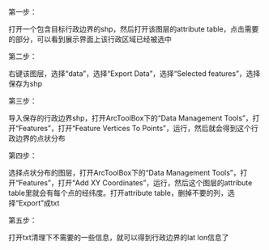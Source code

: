 第一步：

打开一个包含目标行政边界的shp，然后打开该图层的attribute table，点击需要的部分，可以看到展示界面上该行政区域已经被选中



第二步：

右键该图层，选择“data”，选择“Export Data”，选择“Selected features”，选择保存为shp



第三步：

导入保存的行政边界shp，打开ArcToolBox下的“Data Management Tools”，打开“Features”，打开“Feature Vertices To Points”，运行，然后就会得到这个行政边界的点状分布



第四步：

选择点状分布的图层，打开ArcToolBox下的“Data Management Tools”，打开“Features”，打开“Add XY Coordinates”，运行，然后这个图层的attribute table里就会有每个点的经纬度。打开attribute table，删掉不要的列，选择“Export”成txt



第五步：

打开txt清理下不需要的一些信息，就可以得到行政边界的lat lon信息了